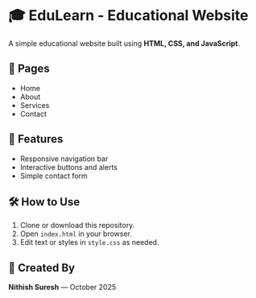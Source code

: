 # 🎓 EduLearn - Educational Website

A simple educational website built using **HTML, CSS, and JavaScript**.

## 📄 Pages
- Home
- About
- Services
- Contact

## 🚀 Features
- Responsive navigation bar
- Interactive buttons and alerts
- Simple contact form

## 🛠️ How to Use
1. Clone or download this repository.
2. Open `index.html` in your browser.
3. Edit text or styles in `style.css` as needed.

## 📅 Created By
**Nithish Suresh** — October 2025
